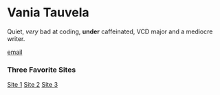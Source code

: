 # Vania Tauvela
Quiet, _very_ bad at coding, **under** caffeinated, VCD major and a mediocre writer.

[email](vtauvela@gmail.com)

### Three Favorite Sites
[Site 1](youtube.com)
[Site 2](facebook.com)
[Site 3](goodnewsarticles.com)

